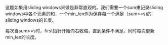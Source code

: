 <p>
这题如果用sliding windows来做是非常直观的。我们需要一个sum来记录sliding  windows中各个元素的和，一个min_len作为保存每一个满足（sum>=s)的sliding
windows的长度。
</p>
<p>每次当sum>=s时，first指针开始向右收缩，直到条件不满足。同时每次更新min_len的长度。</p>

